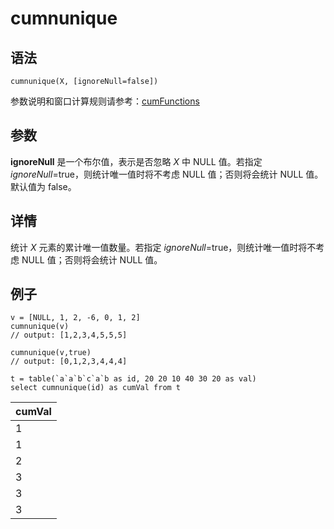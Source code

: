 # cumnunique

## 语法

`cumnunique(X, [ignoreNull=false])`

参数说明和窗口计算规则请参考：[cumFunctions](../themes/cumFunctions.md)

## 参数

**ignoreNull** 是一个布尔值，表示是否忽略 *X* 中 NULL 值。若指定
*ignoreNull*=true，则统计唯一值时将不考虑 NULL 值；否则将会统计 NULL 值。默认值为 false。

## 详情

统计 *X* 元素的累计唯一值数量。若指定 *ignoreNull*=true，则统计唯一值时将不考虑 NULL
值；否则将会统计 NULL 值。

## 例子

```
v = [NULL, 1, 2, -6, 0, 1, 2]
cumnunique(v)
// output: [1,2,3,4,5,5,5]

cumnunique(v,true)
// output: [0,1,2,3,4,4,4]

t = table(`a`a`b`c`a`b as id, 20 20 10 40 30 20 as val)
select cumnunique(id) as cumVal from t
```

| cumVal |
| --- |
| 1 |
| 1 |
| 2 |
| 3 |
| 3 |
| 3 |


